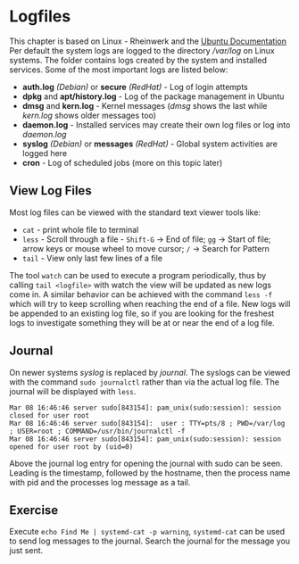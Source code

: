 # Logfiles
This chapter is based on Linux - Rheinwerk and the [Ubuntu Documentation](https://wiki.ubuntuusers.de/systemd/journalctl/)
Per default the system logs are logged to the directory */var/log* on Linux systems. The folder contains logs created by the system and installed services.
Some of the most important logs are listed below:

- **auth.log** *(Debian)* or **secure** *(RedHat)* - Log of login attempts
- **dpkg** and **apt/history.log** - Log of the package management in Ubuntu
- **dmsg** and **kern.log** - Kernel messages (*dmsg* shows the last while *kern.log* shows older messages too)
- **daemon.log** - Installed services may create their own log files or log into *daemon.log*
- **syslog** *(Debian)* or **messages** *(RedHat)* - Global system activities are logged here
- **cron** - Log of scheduled jobs (more on this topic later)

## View Log Files
Most log files can be viewed with the standard text viewer tools like:
- `cat` - print whole file to terminal
- `less` - Scroll through a file - `Shift-G` -> End of file; `gg` -> Start of file; arrow keys or mouse wheel to move cursor; `/` -> Search for Pattern 
- `tail` - View only last few lines of a file
  
The tool `watch` can be used to execute a program periodically, thus by calling `tail <logfile>` with watch the view will be updated as new logs come in. A similar behavior can be achieved with the command `less -f` which will try to keep scrolling when reaching the end of a file.
New logs will be appended to an existing log file, so if you are looking for the freshest logs to investigate something they will be at or near the end of a log file.

## Journal
On newer systems *syslog* is replaced by *journal*. The syslogs can be viewed with the command `sudo journalctl` rather than via the actual log file.
The journal will be displayed with `less`.

```
Mar 08 16:46:46 server sudo[843154]: pam_unix(sudo:session): session closed for user root
Mar 08 16:46:46 server sudo[843154]:  user : TTY=pts/8 ; PWD=/var/log ; USER=root ; COMMAND=/usr/bin/journalctl -f
Mar 08 16:46:46 server sudo[843154]: pam_unix(sudo:session): session opened for user root by (uid=0)
```

Above the journal log entry for opening the journal with sudo can be seen. Leading is the timestamp, followed by the hostname, then the process name with pid and the processes log message as a tail.

## Exercise
Execute `echo Find Me | systemd-cat -p warning`, `systemd-cat` can be used to send log messages to the journal. Search the journal for the message you just sent.  

